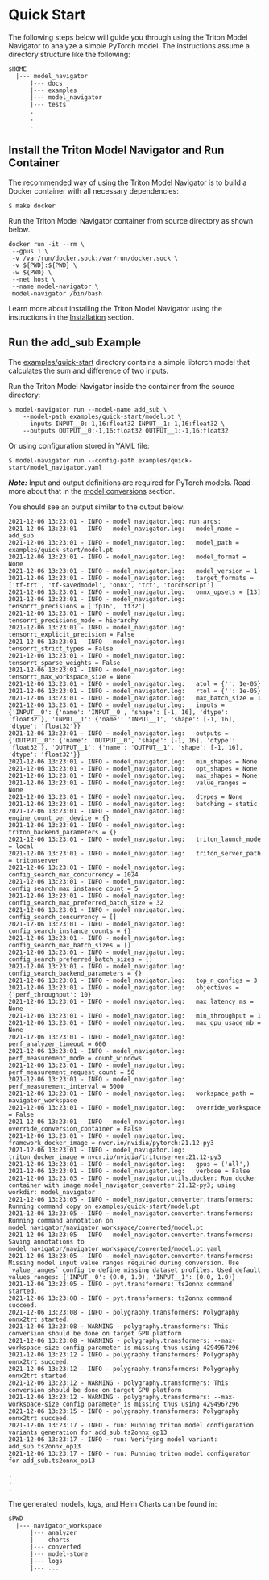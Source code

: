 <!--
Copyright (c) 2021, NVIDIA CORPORATION. All rights reserved.

Licensed under the Apache License, Version 2.0 (the "License");
you may not use this file except in compliance with the License.
You may obtain a copy of the License at

    http://www.apache.org/licenses/LICENSE-2.0

Unless required by applicable law or agreed to in writing, software
distributed under the License is distributed on an "AS IS" BASIS,
WITHOUT WARRANTIES OR CONDITIONS OF ANY KIND, either express or implied.
See the License for the specific language governing permissions and
limitations under the License.
-->
# Quick Start

The following steps below will guide you through using the Triton Model Navigator to analyze a simple PyTorch model.
The instructions assume a directory structure like the following:

```
$HOME
  |--- model_navigator
      |--- docs
      |--- examples
      |--- model_navigator
      |--- tests
      .
      .
      .
```

## Install the Triton Model Navigator and Run Container

The recommended way of using the Triton Model Navigator is to build a Docker container with all necessary dependencies:

```shell
$ make docker
```

Run the Triton Model Navigator container from source directory as shown below.
```shell
docker run -it --rm \
 --gpus 1 \
 -v /var/run/docker.sock:/var/run/docker.sock \
 -v ${PWD}:${PWD} \
 -w ${PWD} \
 --net host \
 --name model-navigator \
 model-navigator /bin/bash
```

Learn more about installing the Triton Model Navigator using the instructions in the [Installation](installation.md)
section.

## Run the add_sub Example

The [examples/quick-start](../examples/quick-start) directory contains a simple libtorch model that calculates the sum and difference of two inputs.

Run the Triton Model Navigator inside the container from the source directory:
```shell
$ model-navigator run --model-name add_sub \
    --model-path examples/quick-start/model.pt \
    --inputs INPUT__0:-1,16:float32 INPUT__1:-1,16:float32 \
    --outputs OUTPUT__0:-1,16:float32 OUTPUT__1:-1,16:float32
```

Or using configuration stored in YAML file:

```shell
$ model-navigator run --config-path examples/quick-start/model_navigator.yaml
```

***Note:*** Input and output definitions are required for PyTorch models. Read more about that in the [model conversions](conversion.md) section.

You should see an output similar to the output below:
```
2021-12-06 13:23:01 - INFO - model_navigator.log: run args:
2021-12-06 13:23:01 - INFO - model_navigator.log: 	model_name = add_sub
2021-12-06 13:23:01 - INFO - model_navigator.log: 	model_path = examples/quick-start/model.pt
2021-12-06 13:23:01 - INFO - model_navigator.log: 	model_format = None
2021-12-06 13:23:01 - INFO - model_navigator.log: 	model_version = 1
2021-12-06 13:23:01 - INFO - model_navigator.log: 	target_formats = ['tf-trt', 'tf-savedmodel', 'onnx', 'trt', 'torchscript']
2021-12-06 13:23:01 - INFO - model_navigator.log: 	onnx_opsets = [13]
2021-12-06 13:23:01 - INFO - model_navigator.log: 	tensorrt_precisions = ['fp16', 'tf32']
2021-12-06 13:23:01 - INFO - model_navigator.log: 	tensorrt_precisions_mode = hierarchy
2021-12-06 13:23:01 - INFO - model_navigator.log: 	tensorrt_explicit_precision = False
2021-12-06 13:23:01 - INFO - model_navigator.log: 	tensorrt_strict_types = False
2021-12-06 13:23:01 - INFO - model_navigator.log: 	tensorrt_sparse_weights = False
2021-12-06 13:23:01 - INFO - model_navigator.log: 	tensorrt_max_workspace_size = None
2021-12-06 13:23:01 - INFO - model_navigator.log: 	atol = {'': 1e-05}
2021-12-06 13:23:01 - INFO - model_navigator.log: 	rtol = {'': 1e-05}
2021-12-06 13:23:01 - INFO - model_navigator.log: 	max_batch_size = 1
2021-12-06 13:23:01 - INFO - model_navigator.log: 	inputs = {'INPUT__0': {'name': 'INPUT__0', 'shape': [-1, 16], 'dtype': 'float32'}, 'INPUT__1': {'name': 'INPUT__1', 'shape': [-1, 16], 'dtype': 'float32'}}
2021-12-06 13:23:01 - INFO - model_navigator.log: 	outputs = {'OUTPUT__0': {'name': 'OUTPUT__0', 'shape': [-1, 16], 'dtype': 'float32'}, 'OUTPUT__1': {'name': 'OUTPUT__1', 'shape': [-1, 16], 'dtype': 'float32'}}
2021-12-06 13:23:01 - INFO - model_navigator.log: 	min_shapes = None
2021-12-06 13:23:01 - INFO - model_navigator.log: 	opt_shapes = None
2021-12-06 13:23:01 - INFO - model_navigator.log: 	max_shapes = None
2021-12-06 13:23:01 - INFO - model_navigator.log: 	value_ranges = None
2021-12-06 13:23:01 - INFO - model_navigator.log: 	dtypes = None
2021-12-06 13:23:01 - INFO - model_navigator.log: 	batching = static
2021-12-06 13:23:01 - INFO - model_navigator.log: 	engine_count_per_device = {}
2021-12-06 13:23:01 - INFO - model_navigator.log: 	triton_backend_parameters = {}
2021-12-06 13:23:01 - INFO - model_navigator.log: 	triton_launch_mode = local
2021-12-06 13:23:01 - INFO - model_navigator.log: 	triton_server_path = tritonserver
2021-12-06 13:23:01 - INFO - model_navigator.log: 	config_search_max_concurrency = 1024
2021-12-06 13:23:01 - INFO - model_navigator.log: 	config_search_max_instance_count = 5
2021-12-06 13:23:01 - INFO - model_navigator.log: 	config_search_max_preferred_batch_size = 32
2021-12-06 13:23:01 - INFO - model_navigator.log: 	config_search_concurrency = []
2021-12-06 13:23:01 - INFO - model_navigator.log: 	config_search_instance_counts = {}
2021-12-06 13:23:01 - INFO - model_navigator.log: 	config_search_max_batch_sizes = []
2021-12-06 13:23:01 - INFO - model_navigator.log: 	config_search_preferred_batch_sizes = []
2021-12-06 13:23:01 - INFO - model_navigator.log: 	config_search_backend_parameters = {}
2021-12-06 13:23:01 - INFO - model_navigator.log: 	top_n_configs = 3
2021-12-06 13:23:01 - INFO - model_navigator.log: 	objectives = {'perf_throughput': 10}
2021-12-06 13:23:01 - INFO - model_navigator.log: 	max_latency_ms = None
2021-12-06 13:23:01 - INFO - model_navigator.log: 	min_throughput = 1
2021-12-06 13:23:01 - INFO - model_navigator.log: 	max_gpu_usage_mb = None
2021-12-06 13:23:01 - INFO - model_navigator.log: 	perf_analyzer_timeout = 600
2021-12-06 13:23:01 - INFO - model_navigator.log: 	perf_measurement_mode = count_windows
2021-12-06 13:23:01 - INFO - model_navigator.log: 	perf_measurement_request_count = 50
2021-12-06 13:23:01 - INFO - model_navigator.log: 	perf_measurement_interval = 5000
2021-12-06 13:23:01 - INFO - model_navigator.log: 	workspace_path = navigator_workspace
2021-12-06 13:23:01 - INFO - model_navigator.log: 	override_workspace = False
2021-12-06 13:23:01 - INFO - model_navigator.log: 	override_conversion_container = False
2021-12-06 13:23:01 - INFO - model_navigator.log: 	framework_docker_image = nvcr.io/nvidia/pytorch:21.12-py3
2021-12-06 13:23:01 - INFO - model_navigator.log: 	triton_docker_image = nvcr.io/nvidia/tritonserver:21.12-py3
2021-12-06 13:23:01 - INFO - model_navigator.log: 	gpus = ('all',)
2021-12-06 13:23:01 - INFO - model_navigator.log: 	verbose = False
2021-12-06 13:23:03 - INFO - model_navigator.utils.docker: Run docker container with image model_navigator_converter:21.12-py3; using workdir: model_navigator
2021-12-06 13:23:05 - INFO - model_navigator.converter.transformers: Running command copy on examples/quick-start/model.pt
2021-12-06 13:23:05 - INFO - model_navigator.converter.transformers: Running command annotation on model_navigator/navigator_workspace/converted/model.pt
2021-12-06 13:23:05 - INFO - model_navigator.converter.transformers: Saving annotations to model_navigator/navigator_workspace/converted/model.pt.yaml
2021-12-06 13:23:05 - INFO - model_navigator.converter.transformers: Missing model input value ranges required during conversion. Use `value_ranges` config to define missing dataset profiles. Used default values_ranges: {'INPUT__0': (0.0, 1.0), 'INPUT__1': (0.0, 1.0)}
2021-12-06 13:23:05 - INFO - pyt.transformers: ts2onnx command started.
2021-12-06 13:23:08 - INFO - pyt.transformers: ts2onnx command succeed.
2021-12-06 13:23:08 - INFO - polygraphy.transformers: Polygraphy onnx2trt started.
2021-12-06 13:23:08 - WARNING - polygraphy.transformers: This conversion should be done on target GPU platform
2021-12-06 13:23:08 - WARNING - polygraphy.transformers: --max-workspace-size config parameter is missing thus using 4294967296
2021-12-06 13:23:12 - INFO - polygraphy.transformers: Polygraphy onnx2trt succeed.
2021-12-06 13:23:12 - INFO - polygraphy.transformers: Polygraphy onnx2trt started.
2021-12-06 13:23:12 - WARNING - polygraphy.transformers: This conversion should be done on target GPU platform
2021-12-06 13:23:12 - WARNING - polygraphy.transformers: --max-workspace-size config parameter is missing thus using 4294967296
2021-12-06 13:23:15 - INFO - polygraphy.transformers: Polygraphy onnx2trt succeed.
2021-12-06 13:23:17 - INFO - run: Running triton model configuration variants generation for add_sub.ts2onnx_op13
2021-12-06 13:23:17 - INFO - run: Verifying model variant: add_sub.ts2onnx_op13
2021-12-06 13:23:17 - INFO - run: Running triton model configurator for add_sub.ts2onnx_op13

.
.
.
```

The generated models, logs, and Helm Charts can be found in:
```
$PWD
  |--- navigator_workspace
      |--- analyzer
      |--- charts
      |--- converted
      |--- model-store
      |--- logs
      |--- ...
```
